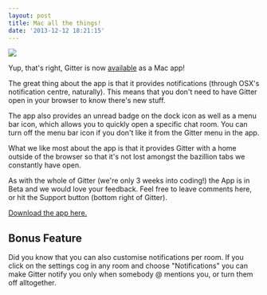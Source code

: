 ```yaml
---
layout: post
title: Mac all the things!
date: '2013-12-12 18:21:15'
---
```


![](/content/images/2014/May/mac_app-2.png)

Yup, that's right, Gitter is now [available](https://gitter.im/apps) as a Mac app!

The great thing about the app is that it provides notifications (through OSX's notification centre, naturally). This means that you don't need to have Gitter open in your browser to know there's new stuff.

The app also provides an unread badge on the dock icon as well as a menu bar icon, which allows you to quickly open a specific chat room. You can turn off the menu bar icon if you don't like it from the Gitter menu in the app.

What we like most about the app is that it provides Gitter with a home outside of the browser so that it's not lost amongst the bazillion tabs we constantly have open.

As with the whole of Gitter (we're only 3 weeks into coding!) the App is in Beta and we would love your feedback. Feel free to leave comments here, or hit the Support button (bottom right of Gitter).

[Download the app here.](https://gitter.im/apps)

## Bonus Feature

Did you know that you can also customise notifications per room. If you click on the settings cog in any room and choose "Notifications" you can make Gitter notify you only when somebody @ mentions you, or turn them off alltogether.

